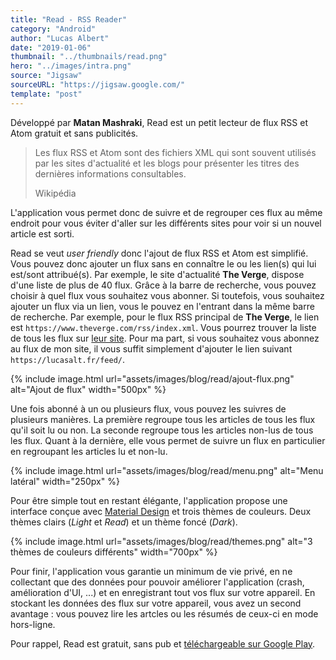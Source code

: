 ```yaml
---
title: "Read - RSS Reader"
category: "Android"
author: "Lucas Albert"
date: "2019-01-06"
thumbnail: "../thumbnails/read.png"
hero: "../images/intra.png"
source: "Jigsaw"
sourceURL: "https://jigsaw.google.com/"
template: "post"
---
```


Développé par **Matan Mashraki**, Read est un petit lecteur de flux RSS et Atom gratuit et sans publicités.

<!-- end -->

<blockquote>
  <p class="content">Les flux RSS et Atom sont des fichiers XML qui sont souvent utilisés par les sites d'actualité et les blogs pour présenter les titres des dernières informations consultables.</p>
  <p class="source">Wikipédia</p>
</blockquote>

L'application vous permet donc de suivre et de regrouper ces flux au même endroit pour vous éviter d'aller sur les différents sites pour voir si un nouvel article est sorti.

Read se veut *user friendly* donc l'ajout de flux RSS et Atom est simplifié. Vous pouvez donc ajouter un flux sans en connaître le ou les lien(s) qui lui est/sont attribué(s). Par exemple, le site d'actualité **The Verge**, dispose d'une liste de plus de 40 flux. Grâce à la barre de recherche, vous pouvez choisir à quel flux vous souhaitez vous abonner. Si toutefois, vous souhaitez ajouter un flux via un lien, vous le pouvez en l'entrant dans la même barre de recherche. Par exemple, pour le flux RSS principal de **The Verge**, le lien est `https://www.theverge.com/rss/index.xml`. Vous pourrez trouver la liste de tous les flux sur [leur site](https://www.theverge.com/2012/1/25/2732963/verge-rss-feeds). Pour ma part, si vous souhaitez vous abonnez au flux de mon site, il vous suffit simplement d'ajouter le lien suivant `https://lucasalt.fr/feed/`.

{% include image.html url="assets/images/blog/read/ajout-flux.png" alt="Ajout de flux" width="500px" %}

Une fois abonné à un ou plusieurs flux, vous pouvez les suivres de plusieurs manières. La première regroupe tous les articles de tous les flux qu'il soit lu ou non. La seconde regroupe tous les articles non-lus de tous les flux. Quant à la dernière, elle vous permet de suivre un flux en particulier en regroupant les articles lu et non-lu.

{% include image.html url="assets/images/blog/read/menu.png" alt="Menu latéral" width="250px" %}

Pour être simple tout en restant élégante, l'application propose une interface conçue avec [Material Design](https://material.io) et trois thèmes de couleurs. Deux thèmes clairs (*Light* et *Read*) et un thème foncé (*Dark*).

{% include image.html url="assets/images/blog/read/themes.png" alt="3 thèmes de couleurs différents" width="700px" %}

Pour finir, l'application vous garantie un minimum de vie privé, en ne collectant que des données pour pouvoir améliorer l'application (crash, amélioration d'UI, ...) et en enregistrant tout vos flux sur votre appareil. En stockant les données des flux sur votre appareil, vous avez un second avantage : vous pouvez lire les artcles ou les résumés de ceux-ci en mode hors-ligne.

Pour rappel, Read est gratuit, sans pub et [téléchargeable sur Google Play](https://play.google.com/store/apps/details?id=com.read.app&hl=fr_fr).
